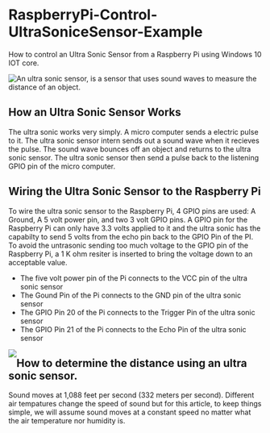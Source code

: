 # RaspberryPi-Control-UltraSoniceSensor-Example
<p>
How to control an Ultra Sonic Sensor from a Raspberry Pi using Windows 10 IOT core.
</p>
<p>
<img style="float:left;" src="https://raw.githubusercontent.com/StuartSmith/RaspberryPi-Control-UltraSonicSensor/master/Images/UltraSonicWiringBySelf.jpg">
<p>An ultra sonic sensor, is a sensor that uses sound waves to measure the distance of an object.</p>  

<h2> How an Ultra Sonic Sensor Works</h2>
<p>
The ultra sonic works very simply. A micro computer sends a electric pulse to it. The ultra sonic sensor intern sends out a sound wave when it recieves the pulse. The sound wave bounces off an object and returns to the ultra sonic sensor. The ultra sonic sensor then send a pulse back to the listening GPIO pin of the micro computer. 
</p>

<h2> Wiring the Ultra Sonic Sensor to the Raspberry Pi </h2>
<p>
To wire the ultra sonic sensor to the Raspberry Pi,  4 GPIO pins are used: A Ground, A 5 volt power pin, and two 3 volt GPIO pins. A GPIO pin for the Raspberry Pi can only have 3.3 volts applied to it and the ultra sonic has the capabilty to send 5 volts from the echo pin back to the GPIO Pin of the PI. To avoid the untrasonic sending too much voltage to the GPIO pin of the Raspberry Pi, a 1 K ohm resiter is inserted to bring the voltage down to an acceptable value. 

<ul>
<li>The five volt power pin of the Pi connects to the VCC pin of the ultra sonic sensor</li>
<li>The Gound Pin of the Pi connects to the GND pin of the ultra sonic sensor</li>
<li>The GPIO Pin 20 of the Pi connects to the Trigger Pin of the ultra sonic sensor</li>
<li>The GPIO Pin 21 of the Pi connects to the Echo Pin of the ultra sonic sensor</li>
</ul>

</p>
<img style="float:left;" src="https://raw.githubusercontent.com/StuartSmith/RaspberryPi-Control-UltraSonicSensor/master/Images/UltraSonicWiringToPi.jpg">



<h2> How to determine the distance using an ultra sonic sensor.</h2>
<p>
Sound moves at 1,088 feet per second (332 meters per second).  Different air tempatures change the speed of sound but for this article, to keep things simple, we will assume sound moves at a constant speed no matter what the air temperature nor humidity is.
</p>


</p>

